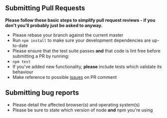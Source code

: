 ## Submitting Pull Requests

**Please follow these basic steps to simplify pull request reviews - if you don't you'll probably just be asked to anyway.**

* Please rebase your branch against the current master
* Run ```npm install``` to make sure your development dependencies are up-to-date
* Please ensure that the test suite passes **and** that code is lint free before submitting a PR by running:
 * ```npm test```
* If you've added new functionality, **please** include tests which validate its behaviour
* Make reference to possible [issues](https://github.com/{{cookiecutter.github_username}}/{{cookiecutter.app_name}}/issues) on PR comment

## Submitting bug reports

* Please detail the affected browser(s) and operating system(s)
* Please be sure to state which version of node **and** npm you're using
